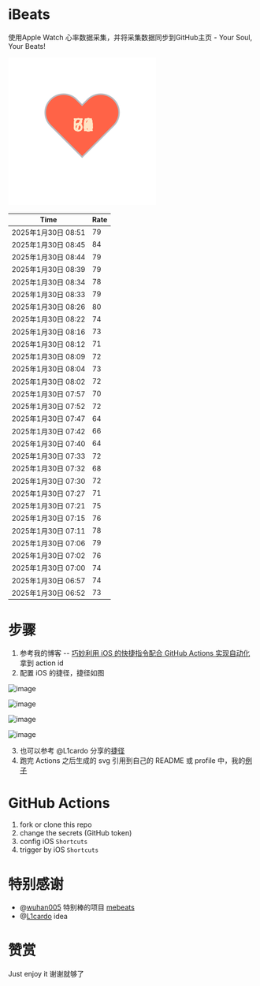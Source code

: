 # iBeats
使用Apple Watch 心率数据采集，并将采集数据同步到GitHub主页 - Your Soul, Your Beats!

![](./files/heart.svg)

<!--START_SECTION:my_heart_rate-->
| Time | Rate | 
 | ---- | ---- | 
| 2025年1月30日 08:51 | 79 |
| 2025年1月30日 08:45 | 84 |
| 2025年1月30日 08:44 | 79 |
| 2025年1月30日 08:39 | 79 |
| 2025年1月30日 08:34 | 78 |
| 2025年1月30日 08:33 | 79 |
| 2025年1月30日 08:26 | 80 |
| 2025年1月30日 08:22 | 74 |
| 2025年1月30日 08:16 | 73 |
| 2025年1月30日 08:12 | 71 |
| 2025年1月30日 08:09 | 72 |
| 2025年1月30日 08:04 | 73 |
| 2025年1月30日 08:02 | 72 |
| 2025年1月30日 07:57 | 70 |
| 2025年1月30日 07:52 | 72 |
| 2025年1月30日 07:47 | 64 |
| 2025年1月30日 07:42 | 66 |
| 2025年1月30日 07:40 | 64 |
| 2025年1月30日 07:33 | 72 |
| 2025年1月30日 07:32 | 68 |
| 2025年1月30日 07:30 | 72 |
| 2025年1月30日 07:27 | 71 |
| 2025年1月30日 07:21 | 75 |
| 2025年1月30日 07:15 | 76 |
| 2025年1月30日 07:11 | 78 |
| 2025年1月30日 07:06 | 79 |
| 2025年1月30日 07:02 | 76 |
| 2025年1月30日 07:00 | 74 |
| 2025年1月30日 06:57 | 74 |
| 2025年1月30日 06:52 | 73 |

<!--END_SECTION:my_heart_rate-->

# 步骤
1. 参考我的博客 -- [巧妙利用 iOS 的快捷指令配合 GitHub Actions 实现自动化](https://github.com/yihong0618/gitblog/issues/198) 拿到 action id
2. 配置 iOS 的捷径，捷径如图

![image](https://user-images.githubusercontent.com/15976103/122154218-0db0b480-ce97-11eb-93bb-5aec07c558dc.png)

![image](https://user-images.githubusercontent.com/15976103/122154236-186b4980-ce97-11eb-8e4b-70551a0391ae.png)

![image](https://user-images.githubusercontent.com/15976103/122154268-2d47dd00-ce97-11eb-902e-3acf292265a9.png)

![image](https://user-images.githubusercontent.com/15976103/122174055-fa144680-ceb4-11eb-9be2-3eb83cd516f7.png)

3. 也可以参考 @L1cardo 分享的[捷径](https://www.icloud.com/shortcuts/6ab6047b459c41ad822ad6b94b1c03d4)
4. 跑完 Actions 之后生成的 svg 引用到自己的 README 或 profile 中，我的[例子](https://github.com/yihong0618) 

# GitHub Actions

1. fork or clone this repo
2. change the secrets (GitHub token)
3. config iOS `Shortcuts` 
4. trigger by iOS `Shortcuts`

# 特别感谢
- @[wuhan005](https://github.com/wuhan005) 特别棒的项目 [mebeats](https://github.com/wuhan005/mebeats)
- @[L1cardo](https://github.com/L1cardo) idea

# 赞赏
Just enjoy it
谢谢就够了
